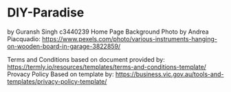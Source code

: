 # DIY-Paradise
by Guransh Singh
c3440239
Home Page Background Photo by Andrea Piacquadio: https://www.pexels.com/photo/various-instruments-hanging-on-wooden-board-in-garage-3822859/

Terms and Conditions based on document provided by: https://termly.io/resources/templates/terms-and-conditions-template/
Provacy Policy Based on template by: https://business.vic.gov.au/tools-and-templates/privacy-policy-template/